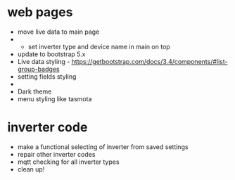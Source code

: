 # web pages
- move live data to main page
- - set inverter type and device name in main on top
- update to bootstrap 5.x
- Live data styling - https://getbootstrap.com/docs/3.4/components/#list-group-badges
- setting fields styling
- 
- Dark theme
- menu styling like tasmota

# inverter code
- make a functional selecting of inverter from saved settings
- repair other inverter codes
- mqtt checking for all inverter types
- clean up!
